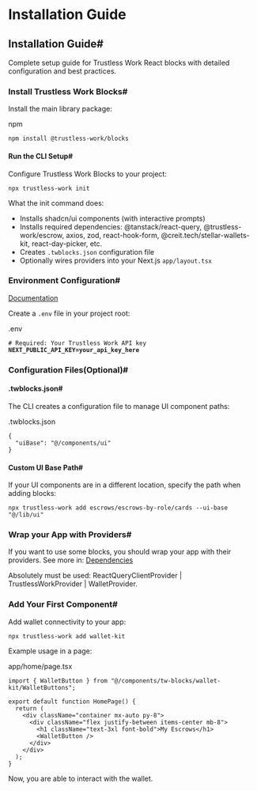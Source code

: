 # Installation Guide

## Installation Guide# <a href="#installation-guide" id="installation-guide"></a>

Complete setup guide for Trustless Work React blocks with detailed configuration and best practices.

### Install Trustless Work Blocks# <a href="#install-trustless-work-blocks" id="install-trustless-work-blocks"></a>

Install the main library package:

npm

```
npm install @trustless-work/blocks
```

#### Run the CLI Setup# <a href="#run-cli-setup" id="run-cli-setup"></a>

Configure Trustless Work Blocks to your project:

```
npx trustless-work init
```

What the init command does:

* Installs shadcn/ui components (with interactive prompts)
* Installs required dependencies: @tanstack/react-query, @trustless-work/escrow, axios, zod, react-hook-form, @creit.tech/stellar-wallets-kit, react-day-picker, etc.
* Creates `.twblocks.json` configuration file
* Optionally wires providers into your Next.js `app/layout.tsx`

### Environment Configuration# <a href="#environment-configuration" id="environment-configuration"></a>

[Documentation](https://docs.trustlesswork.com/trustless-work/developer-resources/authentication/request-api-key)

Create a `.env` file in your project root:

.env

<pre><code># Required: Your Trustless Work API key 
<strong>NEXT_PUBLIC_API_KEY=your_api_key_here
</strong></code></pre>

### Configuration Files(Optional)# <a href="#configuration-files" id="configuration-files"></a>

#### .twblocks.json# <a href="#twblocks-json" id="twblocks-json"></a>

The CLI creates a configuration file to manage UI component paths:

.twblocks.json

```
{
  "uiBase": "@/components/ui"
}
```

#### Custom UI Base Path# <a href="#custom-ui-base-path" id="custom-ui-base-path"></a>

If your UI components are in a different location, specify the path when adding blocks:

```
npx trustless-work add escrows/escrows-by-role/cards --ui-base "@/lib/ui"
```

### Wrap your App with Providers# <a href="#wrap-app-with-providers" id="wrap-app-with-providers"></a>

If you want to use some blocks, you should wrap your app with their providers. See more in: [Dependencies](https://blocks.trustlesswork.com/get-started/dependencies)

Absolutely must be used: ReactQueryClientProvider | TrustlessWorkProvider | WalletProvider.

### Add Your First Component# <a href="#add-your-first-component" id="add-your-first-component"></a>

Add wallet connectivity to your app:

```
npx trustless-work add wallet-kit
```

Example usage in a page:

app/home/page.tsx

```
import { WalletButton } from "@/components/tw-blocks/wallet-kit/WalletButtons";

export default function HomePage() {
  return (
    <div className="container mx-auto py-8">
      <div className="flex justify-between items-center mb-8">
        <h1 className="text-3xl font-bold">My Escrows</h1>
        <WalletButton />
      </div>
    </div>
  );
}
```

Now, you are able to interact with the wallet.
